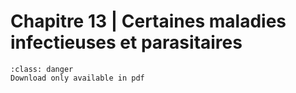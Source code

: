 # Chapitre 13 | Certaines maladies infectieuses et parasitaires

```{admonition} Copyright
:class: danger
Download only available in pdf
```
